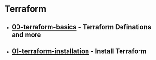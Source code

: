 # Terraform

- ## [00-terraform-basics](01-terraform-basics) - Terraform Definations and more
- ## [01-terraform-installation](01-terraform-installation) - Install Terraform

